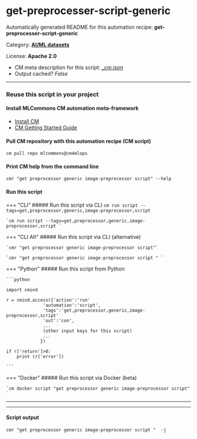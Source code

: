 # get-preprocesser-script-generic
Automatically generated README for this automation recipe: **get-preprocesser-script-generic**

Category: **[AI/ML datasets](..)**

License: **Apache 2.0**


* CM meta description for this script: *[_cm.json](https://github.com/mlcommons/cm4mlops/tree/main/script/get-preprocesser-script-generic/_cm.json)*
* Output cached? *False*

---
### Reuse this script in your project

#### Install MLCommons CM automation meta-framework

* [Install CM](https://docs.mlcommons.org/ck/install)
* [CM Getting Started Guide](https://docs.mlcommons.org/ck/getting-started/)

#### Pull CM repository with this automation recipe (CM script)

```cm pull repo mlcommons@cm4mlops```

#### Print CM help from the command line

````cmr "get preprocessor generic image-preprocessor script" --help````

#### Run this script

=== "CLI"
    ##### Run this script via CLI
    `cm run script --tags=get,preprocessor,generic,image-preprocessor,script`

    `cm run script --tags=get,preprocessor,generic,image-preprocessor,script `

=== "CLI Alt"
    ##### Run this script via CLI (alternative)

    `cmr "get preprocessor generic image-preprocessor script"`

    `cmr "get preprocessor generic image-preprocessor script " `


=== "Python"
    ##### Run this script from Python


    ```python

    import cmind

    r = cmind.access({'action':'run'
                  'automation':'script',
                  'tags':'get,preprocessor,generic,image-preprocessor,script'
                  'out':'con',
                  ...
                  (other input keys for this script)
                  ...
                 })

    if r['return']>0:
        print (r['error'])

    ```


=== "Docker"
    ##### Run this script via Docker (beta)

    `cm docker script "get preprocessor generic image-preprocessor script" `

___


___
#### Script output
`cmr "get preprocessor generic image-preprocessor script "  -j`